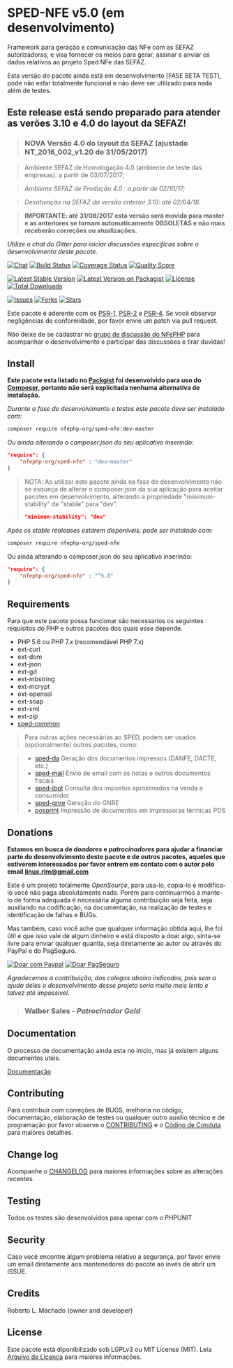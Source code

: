 # SPED-NFE v5.0 (em desenvolvimento)

Framework para geração e comunicação das NFe com as SEFAZ autorizadoras, e visa fornecer os meios para gerar, assinar e anviar os dados relativos ao projeto Sped NFe das SEFAZ.

Esta versão do pacote ainda está em desenvolvimento [FASE BETA TEST], pode não estar totalmente funcional e não deve ser utilizado para nada além de testes.

## Este release está sendo preparado para atender as verões 3.10 e 4.0 do layout da SEFAZ!

> ### NOVA Versão 4.0 do layout da SEFAZ (ajustado NT_2016_002_v1.20 de 31/05/2017)

>Ambiente SEFAZ de Homologação 4.0 (ambiente de teste das empresas): a partir de 03/07/2017;

>*Ambiente SEFAZ de Produção 4.0 : a partir de 02/10/17;*

>*Desativação na SEFAZ da versão anterior 3.10: até 02/04/18.*

>**IMPORTANTE: até 31/08/2017 esta versão será movida para master e as anteriores se tornam automaticamente OBSOLETAS e não mais receberão correções ou atualizações.**

*Utilize o chat do Gitter para iniciar discussões especificas sobre o desenvolvimento deste pacote.*

[![Chat][ico-gitter]][link-gitter]
[![Build Status][ico-travis]][link-travis]
[![Coverage Status][ico-scrutinizer]][link-scrutinizer]
[![Quality Score][ico-code-quality]][link-code-quality]

[![Latest Stable Version][ico-stable]][link-packagist]
[![Latest Version on Packagist][ico-version]][link-packagist]
[![License][ico-license]][link-packagist]
[![Total Downloads][ico-downloads]][link-downloads]

[![Issues][ico-issues]][link-issues]
[![Forks][ico-forks]][link-forks]
[![Stars][ico-stars]][link-stars]


Este pacote é aderente com os [PSR-1], [PSR-2] e [PSR-4]. Se você observar negligências de conformidade, por favor envie um patch via pull request.

[PSR-1]: https://github.com/php-fig/fig-standards/blob/master/accepted/PSR-1-basic-coding-standard.md
[PSR-2]: https://github.com/php-fig/fig-standards/blob/master/accepted/PSR-2-coding-style-guide.md
[PSR-4]: https://github.com/php-fig/fig-standards/blob/master/accepted/PSR-4-autoloader.md

Não deixe de se cadastrar no [grupo de discussão do NFePHP](http://groups.google.com/group/nfephp) para acompanhar o desenvolvimento e participar das discussões e tirar duvidas!

## Install

**Este pacote esta listado no [Packgist](https://packagist.org/) foi desenvolvido para uso do [Composer](https://getcomposer.org/), portanto não será explicitada nenhuma alternativa de instalação.**

*Durante a fase de desenvolvimento e testes este pacote deve ser instalado com:*
```bash
composer require nfephp-org/sped-nfe:dev-master
```

*Ou ainda alterando o composer.json do seu aplicativo inserindo:*
```json
"require": {
    "nfephp-org/sped-nfe" : "dev-master"
}
```

> NOTA: Ao utilizar este pacote ainda na fase de desenvolvimento não se esqueça de alterar o composer.json da sua aplicação para aceitar pacotes em desenvolvimento, alterando a propriedade "minimum-stability" de "stable" para "dev".
> ```json
> "minimum-stability": "dev"
> ```

*Após os stable realeases estarem disponíveis, pode ser instalado com:*
```bash
composer require nfephp-org/sped-nfe
```
Ou ainda alterando o composer.json do seu aplicativo inserindo:
```json
"require": {
    "nfephp-org/sped-nfe" : "^5.0"
}
```

## Requirements

Para que este pacote possa funcionar são necessarios os seguintes requisitos do PHP e outros pacotes dos quais esse depende.

- PHP 5.6 ou PHP 7.x (recomendável PHP 7.x) 
- ext-curl
- ext-dom
- ext-json
- ext-gd
- ext-mbstring
- ext-mcrypt
- ext-openssl
- ext-soap
- ext-xml
- ext-zip
- [sped-common](https://github.com/nfephp-org/sped-common)

> Para outras ações necessárias ao SPED, podem ser usados (opcionalmente) outros pacotes, como:

> - [sped-da](https://github.com/nfephp-org/sped-da) Geração dos documentos impressos (DANFE, DACTE, etc.)
> - [sped-mail](https://github.com/nfephp-org/sped-mail) Envio de email com as notas e outros documentos fiscais 
> - [sped-ibpt](https://github.com/nfephp-org/sped-ibpt) Consulta dos impostos aproximados na venda a consumidor
> - [sped-gnre](https://github.com/nfephp-org/sped-gnre) Geração do GNRE
> - [posprint](https://github.com/nfephp-org/posprint) Impressão de documentos em impressoras térmicas POS


## Donations

**Estamos em busca de *doadores* e *patrocinadores* para ajudar a financiar parte do desenvolvimento deste pacote e de outros pacotes, aqueles que estiverem interessados por favor entrem em contato com o autor pelo email linux.rlm@gmail.com** 

Este é um projeto totalmente *OpenSource*, para usa-lo, copia-lo e modifica-lo você não paga absolutamente nada. Porém para continuarmos a mante-lo de forma adequada é necessária alguma contribuição seja feita, seja auxiliando na codificação, na documentação, na realização de testes e identificação de falhas e BUGs.

Mas também, caso você ache que qualquer informação obtida aqui, lhe foi útil e que isso vale de algum dinheiro e está disposto a doar algo, sinta-se livre para enviar qualquer quantia, seja diretamente ao autor ou através do PayPal e do PagSeguro.

<a target="_blank" href="https://www.paypal.com/cgi-bin/webscr?cmd=_donations&business=linux%2erlm%40gmail%2ecom&lc=BR&item_name=NFePHP%20OpenSource%20API&item_number=nfephp&currency_code=BRL&bn=PP%2dDonationsBF%3abtn_donateCC_LG%2egif%3aNonHostedGuest">
<img alt="Doar com Paypal" src="https://www.paypalobjects.com/pt_BR/BR/i/btn/btn_donateCC_LG.gif"/></a>

<a target="_blank" href="https://pag.ae/bkXPq4">
<img alt="Doar PagSeguro" src="https://stc.pagseguro.uol.com.br/public/img/botoes/doacoes/120x53-doar.gif"/></a>


*Agradecemos a contribuição, dos colegas abaixo indicados, pois sem a ajuda deles o desenvolvimento desse projeto seria muito mais lento e talvez até impossivel.*

> ### Walber Sales - *Patrocinador Gold*

## Documentation

O processo de documentação ainda esta no inicio, mas já existem alguns documentos uteis.

[Documentação](docs/Funcionalidades.md)

## Contributing

Para contribuir com correções de BUGS, melhoria no código, documentação, elaboração de testes ou qualquer outro auxilio técnico e de programação por favor observe o [CONTRIBUTING](CONTRIBUTING.md) e o  [Código de Conduta](CONDUCT.md) para maiores detalhes.

## Change log

Acompanhe o [CHANGELOG](CHANGELOG.md) para maiores informações sobre as alterações recentes.

## Testing

Todos os testes são desenvolvidos para operar com o PHPUNIT

## Security

Caso você encontre algum problema relativo a segurança, por favor envie um email diretamente aos mantenedores do pacote ao invés de abrir um ISSUE.

## Credits

Roberto L. Machado (owner and developer)

## License

Este pacote está diponibilizado sob LGPLv3 ou MIT License (MIT). Leia  [Arquivo de Licença](LICENSE.md) para maiores informações.

[ico-stable]: https://poser.pugx.org/nfephp-org/sped-nfe/version
[ico-stars]: https://img.shields.io/github/stars/nfephp-org/sped-nfe.svg?style=flat-square
[ico-forks]: https://img.shields.io/github/forks/nfephp-org/sped-nfe.svg?style=flat-square
[ico-issues]: https://img.shields.io/github/issues/nfephp-org/sped-nfe.svg?style=flat-square
[ico-travis]: https://img.shields.io/travis/nfephp-org/sped-nfe/master.svg?style=flat-square
[ico-scrutinizer]: https://img.shields.io/scrutinizer/coverage/g/nfephp-org/sped-nfe.svg?style=flat-square
[ico-code-quality]: https://img.shields.io/scrutinizer/g/nfephp-org/sped-nfe.svg?style=flat-square
[ico-downloads]: https://img.shields.io/packagist/dt/nfephp-org/sped-nfe.svg?style=flat-square
[ico-version]: https://img.shields.io/packagist/v/nfephp-org/sped-nfe.svg?style=flat-square
[ico-license]: https://poser.pugx.org/nfephp-org/nfephp/license.svg?style=flat-square
[ico-gitter]: https://img.shields.io/badge/GITTER-4%20users%20online-green.svg?style=flat-square

[link-packagist]: https://packagist.org/packages/nfephp-org/sped-nfe
[link-travis]: https://travis-ci.org/nfephp-org/sped-nfe
[link-scrutinizer]: https://scrutinizer-ci.com/g/nfephp-org/sped-nfe/code-structure
[link-code-quality]: https://scrutinizer-ci.com/g/nfephp-org/sped-nfe
[link-downloads]: https://packagist.org/packages/nfephp-org/sped-nfe
[link-author]: https://github.com/nfephp-org
[link-issues]: https://github.com/nfephp-org/sped-nfe/issues
[link-forks]: https://github.com/nfephp-org/sped-nfe/network
[link-stars]: https://github.com/nfephp-org/sped-nfe/stargazers
[link-gitter]: https://gitter.im/nfephp-org/sped-nfe?utm_source=badge&utm_medium=badge&utm_campaign=pr-badge&utm_content=badge